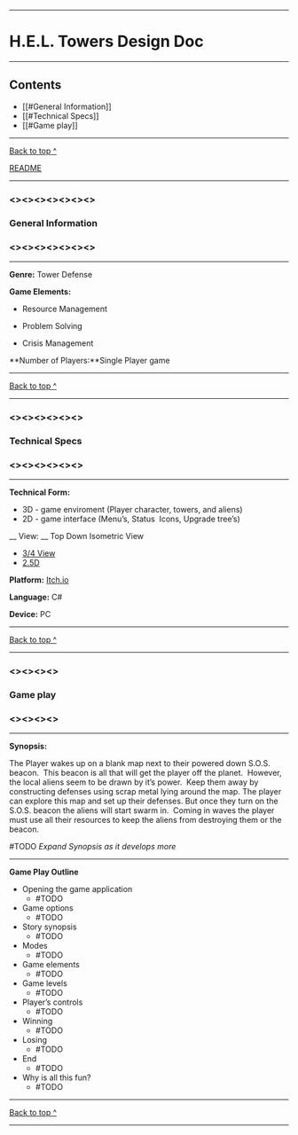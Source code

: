  ---
# H.E.L. Towers Design Doc

---


## Contents
- [[#General Information]]
- [[#Technical Specs]]
- [[#Game play]]

---
[Back to top ^](/"README.md")

[README](TelloVisionGames/HellTowers/blob/Public/README.md)

---

### <><><><><><><>
### General Information
### <><><><><><><>

---

**Genre:** Tower Defense



**Game Elements:**

- Resource Management

- Problem Solving

- Crisis Management


**Number of Players:**Single Player game

---

[Back to top ^](#Contents)

---

### <><><><><><>
### Technical Specs
### <><><><><><>

---

__Technical Form:__
- 3D - game enviroment (Player character, towers, and aliens)
-  2D - game interface (Menu’s, Status  Icons, Upgrade tree’s)


__  View: __ Top Down Isometric View
  - [3/4 View](https://tvtropes.org/pmwiki/pmwiki.php/Main/ThreeQuartersView)
  - [2.5D](https://tvtropes.org/pmwiki/pmwiki.php/Main/TwoAndAHalfD)


  __Platform:__ [Itch.io](https://itch.io/)
  
 

  __Language:__ C#

  __Device:__ PC
  
  ---

[Back to top ^](#Contents)

---

### <><><><>
### Game play
### <><><><>

---

__Synopsis:__

  The Player wakes up on a blank map next to their powered down S.O.S. beacon.  This beacon is all that will get the player off the planet.  However, the local aliens seem to be drawn by it’s power.  Keep them away by constructing defenses using scrap metal lying around the map. The player can explore this map and set up their defenses. But once they turn on the S.O.S. beacon the aliens will start swarm in.  Coming in waves the player must use all their resources to keep the aliens from destroying them or the beacon. 
  
  #TODO _Expand Synopsis as it develops more_
  
  ---
  

__Game Play Outline__


- Opening the game application
	- #TODO
- Game options 
	- #TODO
- Story synopsis
	- #TODO 
- Modes 
	- #TODO
- Game elements 
	- #TODO
- Game levels
	- #TODO 
- Player’s controls 
	- #TODO
- Winning 
	- #TODO
- Losing 
	- #TODO
- End 
	- #TODO
- Why is all this fun?
	- #TODO

---

[Back to top ^](#Contents)

---
